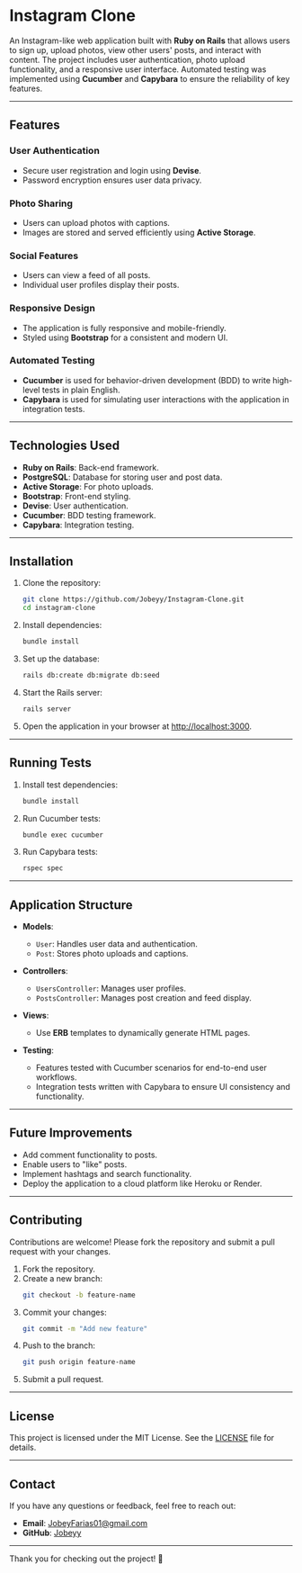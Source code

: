 # Instagram Clone

An Instagram-like web application built with **Ruby on Rails** that allows users to sign up, upload photos, view other users' posts, and interact with content. The project includes user authentication, photo upload functionality, and a responsive user interface. Automated testing was implemented using **Cucumber** and **Capybara** to ensure the reliability of key features.

---

## Features

### User Authentication
- Secure user registration and login using **Devise**.
- Password encryption ensures user data privacy.

### Photo Sharing
- Users can upload photos with captions.
- Images are stored and served efficiently using **Active Storage**.

### Social Features
- Users can view a feed of all posts.
- Individual user profiles display their posts.

### Responsive Design
- The application is fully responsive and mobile-friendly.
- Styled using **Bootstrap** for a consistent and modern UI.

### Automated Testing
- **Cucumber** is used for behavior-driven development (BDD) to write high-level tests in plain English.
- **Capybara** is used for simulating user interactions with the application in integration tests.

---

## Technologies Used

- **Ruby on Rails**: Back-end framework.
- **PostgreSQL**: Database for storing user and post data.
- **Active Storage**: For photo uploads.
- **Bootstrap**: Front-end styling.
- **Devise**: User authentication.
- **Cucumber**: BDD testing framework.
- **Capybara**: Integration testing.

---

## Installation

1. Clone the repository:
   ```bash
   git clone https://github.com/Jobeyy/Instagram-Clone.git
   cd instagram-clone
   ```

2. Install dependencies:
   ```bash
   bundle install
   ```

3. Set up the database:
   ```bash
   rails db:create db:migrate db:seed
   ```

4. Start the Rails server:
   ```bash
   rails server
   ```

5. Open the application in your browser at [http://localhost:3000](http://localhost:3000).

---

## Running Tests

1. Install test dependencies:
   ```bash
   bundle install
   ```

2. Run Cucumber tests:
   ```bash
   bundle exec cucumber
   ```

3. Run Capybara tests:
   ```bash
   rspec spec
   ```

---

## Application Structure

- **Models**:
  - `User`: Handles user data and authentication.
  - `Post`: Stores photo uploads and captions.

- **Controllers**:
  - `UsersController`: Manages user profiles.
  - `PostsController`: Manages post creation and feed display.

- **Views**:
  - Use **ERB** templates to dynamically generate HTML pages.

- **Testing**:
  - Features tested with Cucumber scenarios for end-to-end user workflows.
  - Integration tests written with Capybara to ensure UI consistency and functionality.

---

## Future Improvements

- Add comment functionality to posts.
- Enable users to "like" posts.
- Implement hashtags and search functionality.
- Deploy the application to a cloud platform like Heroku or Render.

---

## Contributing

Contributions are welcome! Please fork the repository and submit a pull request with your changes.

1. Fork the repository.
2. Create a new branch:
   ```bash
   git checkout -b feature-name
   ```
3. Commit your changes:
   ```bash
   git commit -m "Add new feature"
   ```
4. Push to the branch:
   ```bash
   git push origin feature-name
   ```
5. Submit a pull request.

---

## License

This project is licensed under the MIT License. See the [LICENSE](LICENSE) file for details.

---

## Contact

If you have any questions or feedback, feel free to reach out:
- **Email**: JobeyFarias01@gmail.com
- **GitHub**: [Jobeyy](https://github.com/Jobeyy)

---

Thank you for checking out the project! 🚀